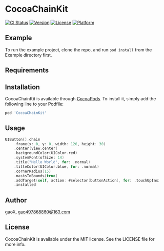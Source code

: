 # CocoaChainKit

[![CI Status](https://img.shields.io/travis/G-Xi0N/CocoaChainKit.svg?style=flat)](https://travis-ci.org/G-Xi0N/CocoaChainKit)
[![Version](https://img.shields.io/cocoapods/v/CocoaChainKit.svg?style=flat)](https://cocoapods.org/pods/CocoaChainKit)
[![License](https://img.shields.io/cocoapods/l/CocoaChainKit.svg?style=flat)](https://cocoapods.org/pods/CocoaChainKit)
[![Platform](https://img.shields.io/cocoapods/p/CocoaChainKit.svg?style=flat)](https://cocoapods.org/pods/CocoaChainKit)

## Example

To run the example project, clone the repo, and run `pod install` from the Example directory first.

## Requirements

## Installation

CocoaChainKit is available through [CocoaPods](https://cocoapods.org). To install
it, simply add the following line to your Podfile:

```ruby
pod 'CocoaChainKit'
```

## Usage

```swift
UIButton().chain
    .frame(x: 0, y: 0, width: 120, height: 30)
    .center(view.center)
    .backgroundColor(UIColor.red)
    .systemFont(ofSize: 14)
    .title("Hello World", for: .normal)
    .titleColor(UIColor.blue, for: .normal)
    .cornerRadius(15)
    .masksToBounds(true)
    .addTarget(self, action: #selector(buttonAction), for: .touchUpInside)
    .installed
```

## Author

gaoX, gao497868860@163.com

## License

CocoaChainKit is available under the MIT license. See the LICENSE file for more info.
